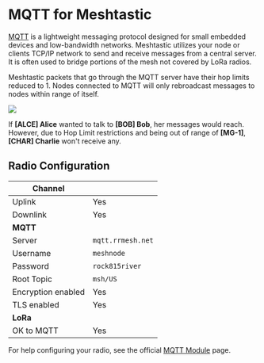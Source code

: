 # MQTT for Meshtastic

[MQTT](https://mqtt.org/) is a lightweight messaging protocol designed for small embedded devices and low-bandwidth networks. Meshtastic utilizes your node or clients TCP/IP network to send and receive messages from a central server. It is often used to bridge portions of the mesh not covered by LoRa radios.

Meshtastic packets that go through the MQTT server have their hop limits reduced to 1. Nodes connected to MQTT will only rebroadcast messages to nodes within range of itself.

![](mqtt_hops.drawio)

If **\[ALCE\] Alice** wanted to talk to **\[BOB\] Bob**, her messages would reach. However, due to Hop Limit restrictions and being out of range of **\[MG-1\]**, **\[CHAR\] Charlie** won't receive any.

## Radio Configuration

| Channel            |                   |
|--------------------|-------------------|
| Uplink             | Yes               |
| Downlink           | Yes               |
| **MQTT**           |                   |
| Server             | `mqtt.rrmesh.net` |
| Username           | `meshnode`        |
| Password           | `rock815river`    |
| Root Topic         | `msh/US`          |
| Encryption enabled | Yes               |
| TLS enabled        | Yes               |
| **LoRa**           |                   |
| OK to MQTT         | Yes               |

For help configuring your radio, see the official [MQTT Module](https://meshtastic.org/docs/configuration/module/mqtt/) page.
